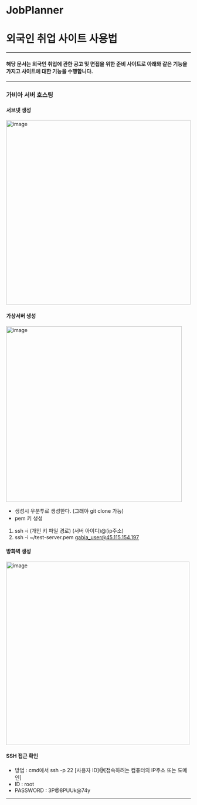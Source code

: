 # JobPlanner

# 외국인 취업 사이트 사용법 #

---

#### 해당 문서는 외국인 취업에 관한 공고 및 면접을 위한 준비 사이트로 아래와 같은 기능을 가지고 사이트에 대한 기능을 수행합니다. ####

---

### 가비아 서버 호스팅 ###

#### 서브넷 생성 ####
<img width="503" alt="image" src="https://github.com/user-attachments/assets/50c12af6-f350-4cfa-8d1e-ba9863cd81f6">

#### 가상서버 생성 ####

<img width="479" alt="image" src="https://github.com/user-attachments/assets/b94fe8b3-f5e7-4d49-a694-d34910ee685f">

- 생성시 우분투로 생성한다. (그래야 git clone 가능)
- pem 키 생성
1. ssh -i (개인 키 파일 경로) (서버 아이디)@(ip주소)
2. ssh -i ~/test-server.pem gabia_user@45.115.154.197


#### 방화벽 생성 ####
<img width="500" alt="image" src="https://github.com/user-attachments/assets/75782941-1e68-4f4f-8f36-c997f8cab030">

#### SSH 접근 확인 ####
 
- 방법 : cmd에서 ssh -p 22 [사용자 ID]@[접속하려는 컴퓨터의 IP주소 또는 도메인]
- ID : root
- PASSWORD : 3P@8PUUk@74y

---



